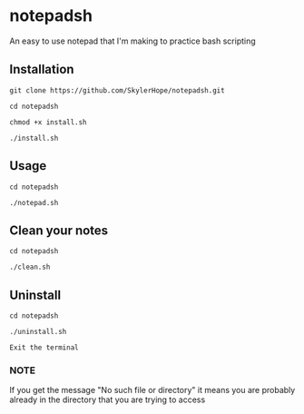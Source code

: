 # notepadsh
An easy to use notepad that I'm making to practice bash scripting


<h2>Installation</h2>

```
git clone https://github.com/SkylerHope/notepadsh.git

cd notepadsh

chmod +x install.sh

./install.sh
```

<h2>Usage</h2>

```
cd notepadsh

./notepad.sh
```

<h2>Clean your notes</h2>

```
cd notepadsh

./clean.sh
```

<h2>Uninstall</h2>

```
cd notepadsh

./uninstall.sh

Exit the terminal
```

<h3>NOTE</h3>
If you get the message "No such file or directory" it means you are probably already in the directory that you are trying to access
